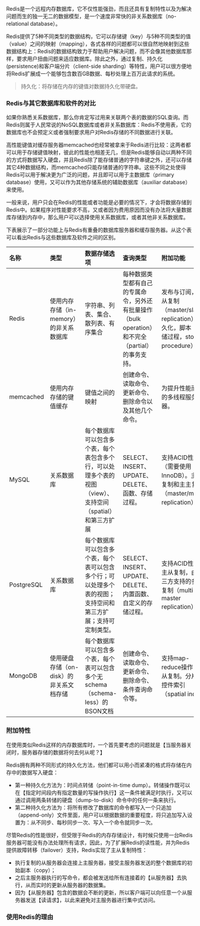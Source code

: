 Redis是一个远程内存数据库，它不仅性能强劲，而且还具有复制特性以及为解决问题而生的独一无二的数据模型，是一个速度非常快的非关系数据库（no-relational database）。

Redis提供了5种不同类型的数据结构，它可以存储键（key）与5种不同类型的值（value）之间的映射（mapping），各式各样的问题都可以很自然地映射到这些数据结构上：Redis的数据结构致力于帮助用户解决问题，而不会像其他数据库那样，要求用户扭曲问题来适应数据库。除此之外，通过复制、持久化\(persistence\)和客户端分片（client-side sharding）等特性，用户可以很方便地将Redis扩展成一个能够包含数百GB数据、每秒处理上百万此请求的系统。

> 持久化：将存储在内存的键值对数据持久化带硬盘。

### Redis与其它数据库和软件的对比

如果你熟悉关系数据库，那么你肯定写过用来关联两个表的数据的SQL查询。而Redis则属于人民常说的NoSQL数据库或者非关系数据库：Redis不使用表，它的数据库也不会预定义或者强制要求用户对Redis存储的不同数据进行关联。

高性能键值对缓存服务器memcached也经常被拿来于Redis进行比较：这两者都可以用于存储键值映射，彼此的性能也相差无几，但是Redis能够自动以两种不同的方式将数据写入硬盘，并且Redis除了能存储普通的字符串键之外，还可以存储其它4种数据结构，而memcached只能存储普通的字符串。这些不同之处使得Redis可以用于解决更为广泛的问题，并且即可以用于主数据库（primary database）使用，又可以作为其他存储系统的辅助数据库（auxiliar database）来使用。

一般来说，用户只会在Redis的性能或者功能是必要的情况下，才会将数据存储到Redis中。如果程序对性能要求不高，又或者因为费用原因而没有办法将大量数据库存储到内存中，那么用户可以选择使用关系数据库，或者其他非关系数据库。

下表展示了一部分功能上与Redis有重叠的数据库服务器和缓存服务器。从这个表可以看出Redis与这些数据库及软件之间的区别。

| 名称 | 类型 | 数据存储选项 | 查询类型 | 附加功能 |
| :--- | :--- | :--- | :--- | :--- |
| Redis | 使用内存存储（in-memory）的非关系数据库 | 字符串、列表、集合、散列表、有序集合 | 每种数据类型都有自己的专属命令，另外还有批量操作（bulk operation）和不完全（partial）的事务支持。 | 发布与订阅，主从复制（master/slave replication），持久化，脚本（存储过程，stored procedure） |
| memcached | 使用内存存储的键值缓存 | 键值之间的映射 | 创建命令、读取命令、更新命令、删除命令以及其他几个命令。 | 为提升性能而设的多线程服务器。 |
| MySQL | 关系数据库 | 每个数据库可以包含多个表，每个表包含多个行，可以处理多个表的视图（view）、支持空间（spatial）和第三方扩展 | SELECT、INSERT、UPDATE、DELETE、函数、存储过程。 | 支持ACID性质（需要使用InnoDB）。主从复制和主主复制（master/master replication） |
| PostgreSQL | 关系数据库 | 每个数据库可以包含多个表，每个表可以包含多个行；可以处理多个表的视图；支持空间和第三方扩展；支持可定制类型。 | SELECT、INSERT、UPDATE、DELETE、内置函数、自定义的存储过程。 | 支持ACID性质。主从复制，由第三方支持的多主复制（multi-master replication） |
| MongoDB | 使用硬盘存储（on-disk）的非关系文档存储 | 每个数据库可以包含多个表，每个表可以包含多个无schema（schema-less）的BSON文档 | 创建命令、读取命令、更新命令、删除命令、条件查询命令等。 | 支持map-reduce操作，主从复制。分片。控件索引（spatial index） |

### 附加特性

在使用类似Redis这样的内存数据库时，一个首先要考虑的问题就是【当服务器关闭时，服务器存储的数据将何去何从呢？】

Redis拥有两种不同形式的持久化方法，他们都可以用小而紧凑的格式将存储在内存中的数据写入硬盘：

* 第一种持久化方法为：时间点转储（point-in-time dump）。转储操作既可以在【指定时间段内有指定数量的写操作执行】这一条件被满足时执行，又可以通过调用两条转储的硬盘（dump-to-disk）命令中的任何一条来执行。
* 第二种持久化方法为：将所有修改了数据库的命令都写入一个只追加（append-only）文件里面，用户可以根据数据的重要程度，将只追加写入设置为：从不同步、每秒同步一次、写入一个命令就同步一次。

尽管Redis的性能很好，但受限于Redis的内存存储设计，有时候只使用一台Redis服务器可能没有办法处理所有请求，因此，为了扩展Redis的读性能，并为Redis提供故障转移（failover）支持，Redis实现了主从复制特性：

* 执行复制的从服务器会连接上主服务器，接受主服务器发送的整个数据库的初始副本（copy）；
* 之后主服务器执行的写命令，都会被发送给所有连接着的【从服务器】去执行，从而实时的更新从服务器的数据集。
* 因为【从服务器】包含的数据会不断的更新，所以客户端可以向任意一个从服务器发送【读请求】，以此来避免对主服务器进行集中式访问。

### 使用Redis的理由



